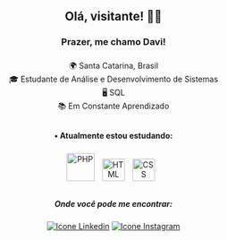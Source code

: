<h2 align="center">Olá, visitante! 🤟🏻</h2>

###

  <h3 align="center">Prazer, me chamo Davi!</h3>

###

<p align="center">
🌍 Santa Catarina, Brasil<br>
🎓 Estudante de Análise e Desenvolvimento de Sistemas<br>
🖥️ SQL<br>
📚 Em Constante Aprendizado<br>

##

 <h4 align="center">• Atualmente estou estudando:</h4>

###


<div align="center">
  
  <img
  alt="PHP"
  title="PHP"
  width="50px"
  style="padding-right: 10px;"
  src="https://cdn.jsdelivr.net/gh/devicons/devicon@latest/icons/php/php-original.svg"
  />
  <img
  alt="HTML"
  title="HTML"
  width="40px"
  style="padding-right: 10px;"
  img src="https://cdn.jsdelivr.net/gh/devicons/devicon@latest/icons/html5/html5-original.svg"
  />
  <img
  alt="CSS"
  title="CSS"
  width="40px"
  style="padding-right: 10px;"
  src="https://cdn.jsdelivr.net/gh/devicons/devicon@latest/icons/css3/css3-original.svg"
  />
</div>
</div>

##

<h5 align="center">Onde você pode me encontrar:</h5>

<div align="center">
 
  <a href="https://www.linkedin.com/in/davivieiraa/"><img alt="Icone Linkedin" src="https://img.shields.io/badge/-LinkedIn-%230077B5?style=for-the-badge&logo=linkedin&logoColor=white"/></a>
  <a href="https://www.instagram.com/_davivieiraa/" ><img alt="Icone Instagram" src="https://img.shields.io/badge/-Instagram-%23E4405F?style=for-the-badge&logo=instagram&logoColor=white"/></a>
</div>
</div>
